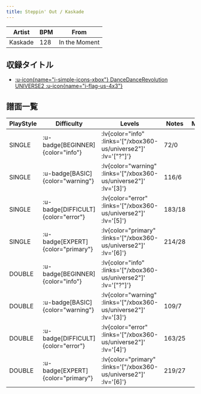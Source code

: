 ```yaml
---
title: Steppin' Out / Kaskade
---
```


|Artist|BPM|From|
|------|---|----|
|Kaskade|128|In the Moment|

## 収録タイトル

- [ :u-icon{name="i-simple-icons-xbox"} DanceDanceRevolution UNIVERSE2 :u-icon{name="i-flag-us-4x3"} ](/xbox360-us/universe2)

## 譜面一覧

|PlayStyle|Difficulty|Levels|Notes|Movie|
|---------|----------|------|-----|-----|
|SINGLE| :u-badge[BEGINNER]{color="info"} | :lv{color="info" :links='["/xbox360-us/universe2"]' :lv='["?"]'} |72/0||
|SINGLE| :u-badge[BASIC]{color="warning"} | :lv{color="warning" :links='["/xbox360-us/universe2"]' :lv='[3]'} |116/6||
|SINGLE| :u-badge[DIFFICULT]{color="error"} | :lv{color="error" :links='["/xbox360-us/universe2"]' :lv='[5]'} |183/18||
|SINGLE| :u-badge[EXPERT]{color="primary"} | :lv{color="primary" :links='["/xbox360-us/universe2"]' :lv='[6]'} |214/28||
|DOUBLE| :u-badge[BEGINNER]{color="info"} | :lv{color="info" :links='["/xbox360-us/universe2"]' :lv='["?"]'} |||
|DOUBLE| :u-badge[BASIC]{color="warning"} | :lv{color="warning" :links='["/xbox360-us/universe2"]' :lv='[3]'} |109/7||
|DOUBLE| :u-badge[DIFFICULT]{color="error"} | :lv{color="error" :links='["/xbox360-us/universe2"]' :lv='[4]'} |163/25||
|DOUBLE| :u-badge[EXPERT]{color="primary"} | :lv{color="primary" :links='["/xbox360-us/universe2"]' :lv='[6]'} |219/27||
